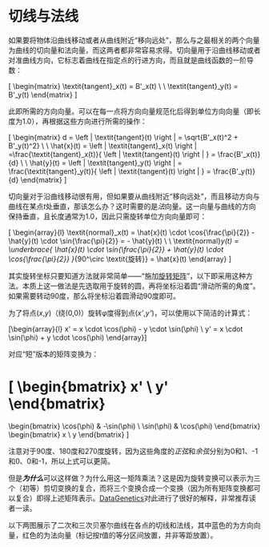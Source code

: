 # 切线与法线

如果要将物体沿曲线移动或者从曲线附近“移向远处”，那么与之最相关的两个向量为曲线的切向量和法向量，而这两者都非常容易求得。切向量用于沿曲线移动或者对准曲线方向，它标志着曲线在指定点的行进方向，而且就是曲线函数的一阶导数：

\[
\begin{matrix}
  \textit{tangent}_x(t) = B'_x(t) \\
  \\
  \textit{tangent}_y(t) = B'_y(t)
\end{matrix}
\]

此即所需的方向向量。可以在每一点将方向向量规范化后得到单位方向向量（即长度为1.0），再根据这些方向进行所需的操作：

\[
\begin{matrix}
  d = \left \| \textit{tangent}(t) \right \| = \sqrt{B'_x(t)^2 + B'_y(t)^2} \\
  \\
  \hat{x}(t) = \left \| \textit{tangent}_x(t) \right \|
             =\frac{\textit{tangent}_x(t)}{ \left \| \textit{tangent}(t) \right \| }
             = \frac{B'_x(t)}{d} \\
  \\
  \hat{y}(t) = \left \| \textit{tangent}_y(t) \right \|
             = \frac{\textit{tangent}_y(t)}{ \left \| \textit{tangent}(t) \right \| }
             = \frac{B'_y(t)}{d}
\end{matrix}
\]

切向量对于沿曲线移动很有用，但如果要从曲线附近“移向远处”，而且移动方向与曲线在某点*t*处垂直，那该怎么办？这时需要的是*法*向量。这一向量与曲线的方向保持垂直，且长度通常为1.0，因此只需旋转单位方向向量即可：

\[
\begin{array}{l}
  \textit{normal}_x(t) = \hat{x}(t) \cdot \cos{\frac{\pi}{2}} - \hat{y}(t) \cdot \sin{\frac{\pi}{2}} = - \hat{y}(t) \\
  \\
  \textit{normal}_y(t) = \underbrace{ \hat{x}(t) \cdot \sin{\frac{\pi}{2}} + \hat{y}(t) \cdot \cos{\frac{\pi}{2}} }_{90^\circ \textit{旋转}} = \hat{x}(t)
\end{array}
\]

<div class="note">

其实旋转坐标只要知道方法就非常简单——“施加[旋转矩阵](https://en.wikipedia.org/wiki/Rotation_matrix)”，以下即采用这种方法。本质上这一做法是先选取用于旋转的圆，再将坐标沿着圆“滑动所需的角度”。如果需要转动90度，那么将坐标沿着圆滑动90度即可。

为了将点(*x*,*y*)（绕(0,0)）旋转*φ*度得到点(*x'*,*y'*)，可以使用以下简洁的计算式：

\[\begin{array}{l}
  x' = x \cdot \cos(\phi) - y \cdot \sin(\phi) \\
  y' = x \cdot \sin(\phi) + y \cdot \cos(\phi)
\end{array}\]

对应“短”版本的矩阵变换为：

\[
  \begin{bmatrix}
    x' \\ y'
  \end{bmatrix}
  =
  \begin{bmatrix}
   \cos(\phi) & -\sin(\phi) \\
   \sin(\phi) & \cos(\phi)
  \end{bmatrix}
  \begin{bmatrix}
    x \\ y
  \end{bmatrix}
\]

注意对于90度、180度和270度旋转，因为这些角度的*正弦*和*余弦*分别为0和1、-1和0、0和-1，所以上式可以更简。

但是***为什么***可以这样做？为什么用这一矩阵乘法？这是因为旋转变换可以表示为三个（初等）剪切变换的复合，而将三个变换合成一个变换（因为所有矩阵变换都可以复合）即得上述矩阵表示。[DataGenetics](https://datagenetics.com/blog/august32013/index.html)对此进行了很好的解释，非常推荐读者一读。

</div>

以下两图展示了二次和三次贝塞尔曲线在各点的切线和法线，其中蓝色的为方向向量，红色的为法向量（标记按*t*值的等分区间放置，并非等距放置）。

<div class="figure">
  <graphics-element title="二次贝塞尔曲线的切线和法线" src="./pointvectors.js" data-type="quadratic"></graphics-element>
  <graphics-element title="三次贝塞尔曲线的切线和法线" src="./pointvectors.js" data-type="cubic"></graphics-element>
</div>
